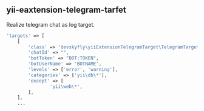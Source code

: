 ## yii-eaxtension-telegram-tarfet

Realize telegram chat as log target.

```php
'targets' => [
    [
        'class' => 'devskyfly\yiiExtensionTelegramTarget\TelegramTarget',
        'chatId' => "",
        'botToken' => "BOT:TOKEN",
        'botUserName' => 'BOTNAME',
        'levels' => ['error', 'warning'],
        'categories' => ['yii\db\*'],
        'except' => [
                'yii\web\*',
        ],
    ],
    ...
```